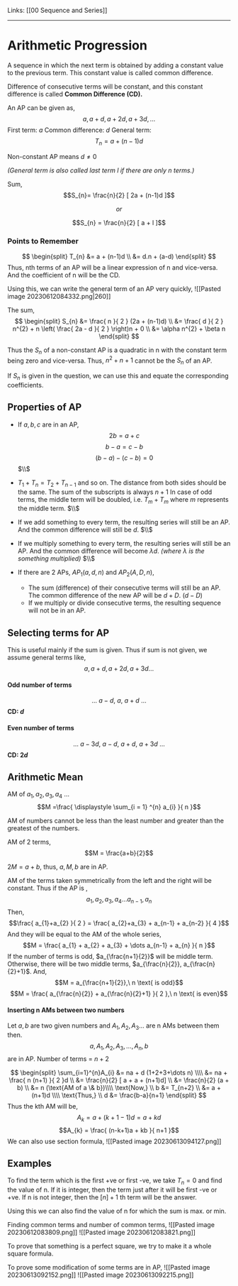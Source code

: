 Links: [[00 Sequence and Series]]
___
# Arithmetic Progression
A sequence in which the next term is obtained by adding a constant value to the previous term. This constant value is called common difference.

Difference of consecutive terms will be constant, and this constant difference is called **Common Difference (CD).**

An AP can be given as, 
$$a, a+d, a+2d, a+3d, \dots$$
First term: $a$
Common difference: $d$
General term: 
$$T_{n} = a+(n-1)d$$

Non-constant AP means $d \neq 0$

*(General term is also called last term $l$ if there are only n terms.)*

Sum,
$$S_{n}= \frac{n}{2} [ 2a + (n-1)d ]$$

$$or$$

$$S_{n} = \frac{n}{2} [ a + l ]$$

### Points to Remember
$$
\begin{split}
T_{n} &= a + (n-1)d \\
&= d.n + (a-d)
\end{split}
$$
Thus, nth terms of an AP will be a linear expression of n and vice-versa. 
And the coefficient of n will be the CD. 

Using this, we can write the general term of an  AP very quickly,
![[Pasted image 20230612084332.png|260]]


The sum,
$$
\begin{split}
S_{n} &= \frac{ n }{ 2 } (2a + (n-1)d) \\
&= \frac{ d }{ 2 } n^{2} + n \left( \frac{ 2a - d }{ 2 } \right)n + 0 \\
&= \alpha n^{2} + \beta n
\end{split}
$$

Thus the $S_{n}$ of a non-constant AP is a quadratic in n with the constant term being zero and vice-versa. 
Thus, $n^{2} + n + 1$ cannot be the $S_{n}$ of an AP.

If $S_{n}$ is given in the question, we can use this and equate the corresponding coefficients. 

## Properties of AP
- If $a,b,c$ are in an AP, 
	$$2b = a + c$$
	$$b - a = c-b$$
	$$(b-a) - (c-b) = 0$$
  $\\$

-  $T_{1} + T_{n} = T_{2} + T_{n-1}$ and so on. The distance from both sides should be the same. The sum of the subscripts is always $n+1$
	In case of odd terms, the middle term will be doubled, i.e. $T_{m} + T_{m}$ where $m$ represents the middle term. 
  $\\$

- If we add something to every term, the resulting series will still be an AP. And the common difference will still be $d$. 
  $\\$

- If we multiply something to every term, the resulting series will still be an AP. And the common difference will become $\lambda d$. *(where $\lambda$ is the something multiplied)*
  $\\$


- If there are 2 APs, $AP_{1}(a,d,n)$ and $AP_{2}(A,D,n)$,
	- The sum (difference) of their consecutive terms will still be an AP. The common difference of the new AP will be $d + D$. ($d-D$)
	- If we multiply or divide consecutive terms, the resulting sequence will not be in an AP.


## Selecting terms for AP
This is useful mainly if the sum is given. Thus if sum is not given, we assume general terms like,
$$a, a+d, a+2d, a +3d \dots $$


#### Odd number of terms
$$\dots\ a - d,\ a,\ a + d\ \dots$$
**CD: $d$**

#### Even number of terms
$$\dots\ a - 3d,\ a - d,\ a + d,\ a + 3d\ \dots$$
**CD: $2d$**

## Arithmetic Mean

AM of $a_{1}, a_{2}, a_{3}, a_{4}\ \dots$ 
$$M =\frac{ \displaystyle \sum_{i = 1} ^{n} a_{i} }{ n }$$

AM of numbers cannot be less than the least number and greater than the greatest of the numbers. 

AM of 2 terms,
$$M = \frac{a+b}{2}$$

$2M= a + b$, thus, $a, M, b$ are in AP. 

AM of the terms taken symmetrically from the left and the right will be constant. 
Thus if the AP is ,
$$a_{1},a_{2},a_{3},a_{4} \dots a_{n-1}, a_{n}$$
Then,
$$\frac{ a_{1}+a_{2} }{ 2 } = \frac{ a_{2}+a_{3} + a_{n-1} + a_{n-2} }{ 4 }$$
And they will be equal to the AM of the whole series,
$$M = \frac{ a_{1} + a_{2} + a_{3} + \dots a_{n-1} + a_{n} }{ n }$$
If the number of terms is odd, $a_{\frac{n+1}{2}}$ will be middle term. Otherwise, there will be two middle terms, $a_{\frac{n}{2}}, a_{\frac{n}{2}+1}$. And,
$$M = a_{\frac{n+1}{2}},\ n \text{ is odd}$$
$$M = \frac{ a_{\frac{n}{2}} + a_{\frac{n}{2}+1} }{ 2 },\ n \text{ is even}$$


#### Inserting n AMs between two numbers
Let $a,b$ are two given numbers and $A_{1}, A_{2}, A_{3} \dots$ are n AMs between them then.
$$a, A_{1}, A_{2}, A_{3}, \dots, A_{n},b$$ 
are in AP.
Number of terms = $n+2$

$$
\begin{split}
\sum_{i=1}^{n}A_{i} &=  na + d (1+2+3+\dots n) \\\\
&=  na + \frac{ n (n+1) }{ 2 }d \\
&= \frac{n}{2} [ a + a + (n+1)d] \\
&= \frac{n}{2} (a + b)  \\
&= n (\text{AM of a \& b})\\\\
\text{Now,} \\
b &=  T_{n+2} \\
 &= a + (n+1)d \\\\
\text{Thus,} \\
d &= \frac{b-a}{n+1} 
\end{split}
$$
Thus the kth AM will be,
$$A_{k} = a + (k+1-1)d = a + kd$$
$$A_{k} = \frac{ (n-k+1)a + kb }{ n+1 }$$
We can also use section formula,
![[Pasted image 20230613094127.png]]


## Examples
To find the term which is the first +ve or first -ve, we take $T_{n} = 0$ and find the value of n. If it is integer, then the term just after it will be first -ve or +ve. If n is not integer, then the $[n]+1$ th term will be the answer. 

Using this we can also find the value of n for which the sum is max. or min. 

Finding common terms and number of common terms,
![[Pasted image 20230612083809.png]]
![[Pasted image 20230612083821.png]]

To prove that something is a perfect square, we try to make it a whole square formula. 

To prove some modification of some terms are in AP,
![[Pasted image 20230613092152.png]]
![[Pasted image 20230613092215.png]]
